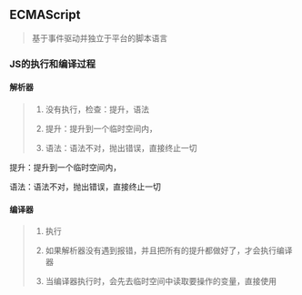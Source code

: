

## ECMAScript

> 基于事件驱动并独立于平台的脚本语言

### JS的执行和编译过程

#### 解析器

> 1. 没有执行，检查：提升，语法
>
> 2. 提升：提升到一个临时空间内，
>
> 3. 语法：语法不对，抛出错误，直接终止一切

提升：提升到一个临时空间内，

语法：语法不对，抛出错误，直接终止一切

#### 编译器

> 1. 执行
>
> 2. 如果解析器没有遇到报错，并且把所有的提升都做好了，才会执行编译器
>
> 3. 当编译器执行时，会先去临时空间中读取要操作的变量，直接使用













